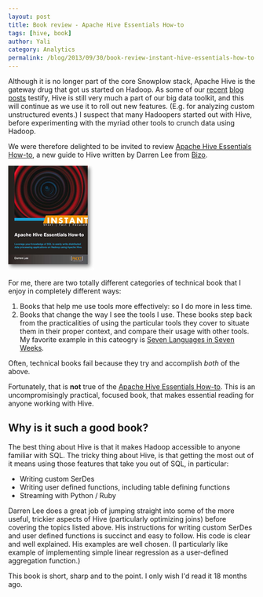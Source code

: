 ```yaml
---
layout: post
title: Book review - Apache Hive Essentials How-to
tags: [hive, book]
author: Yali
category: Analytics
permalink: /blog/2013/09/30/book-review-instant-hive-essentials-how-to
---
```


Although it is no longer part of the core Snowplow stack, Apache Hive is the gateway drug that got us started  on Hadoop. As some of our [recent][hive-ex-1] [blog posts][hive-ex-2] testify, Hive is still very much a part of our big data toolkit, and this will continue as we use it to roll out new features. (E.g. for analyzing custom unstructured events.) I suspect that many Hadoopers started out with Hive, before experimenting with the myriad other tools to crunch data using Hadoop.

We were therefore delighted to be invited to review [Apache Hive Essentials How-to][book-review], a new guide to Hive written by Darren Lee from [Bizo][bizo].

<div class="html">
<a href="http://www.packtpub.com/apache-hive-essentials-how-to/book?utm_source=blog&amp;utm_medium=link&amp;utm_campaign=bookmention">
	<img src="/assets/img/blog/2013/09/instant-apache-hive-essentials.png" title="Hive how to guide" />
</a>
</div>


For me, there are two totally different categories of technical book that I enjoy in completely different ways:

1. Books that help me use tools more effectively: so I do more in less time.
2. Books that change the way I see the tools I use. These books step back from the practicalities of using the particular tools they cover to situate them in their proper context, and compare their usage with other tools. My favorite example in this cateogry is [Seven Languages in Seven Weeks][7-weeks].

Often, technical books fail because they try and accomplish *both* of the above.

Fortunately, that is **not** true of the [Apache Hive Essentials How-to][book-review]. This is an uncompromisingly practical, focused book, that makes essential reading for anyone working with Hive.

<!--more-->

## Why is it such a good book?

The best thing about Hive is that it makes Hadoop accessible to anyone familiar with SQL. The tricky thing about Hive, is that getting the most out of it means using those features that take you out of SQL, in particular:

* Writing custom SerDes
* Writing user defined functions, including table defining functions
* Streaming with Python / Ruby

Darren Lee does a great job of jumping straight into some of the more useful, trickier aspects of Hive (particularly optimizing joins) before covering the topics listed above. His instructions for writing custom SerDes and user defined functions is succinct and easy to follow. His code is clear and well explained. His examples are well chosen. (I particularly like example of implementing simple linear regression as a user-defined aggregation function.)

This book is short, sharp and to the point. I only wish I'd read it 18 months ago.



[hive-ex-1]: http://snowplowanalytics.com/blog/2013/09/03/using-qubole-to-analyze-snowplow-web-data/
[hive-ex-2]: http://snowplowanalytics.com/blog/2013/09/11/reprocessing-bad-data-using-hive-the-json-serde-and-qubole/
[book-review]: http://www.packtpub.com/apache-hive-essentials-how-to/book?utm_source=blog&utm_medium=link&utm_campaign=bookmention
[bizo]: http://www.bizo.com/home
[7-weeks]: http://pragprog.com/book/btlang/seven-languages-in-seven-weeks
